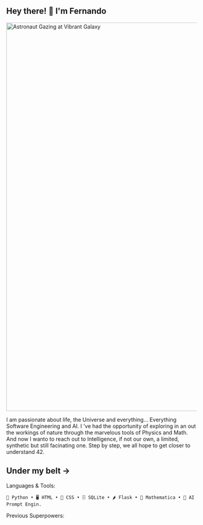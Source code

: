 ## Hey there! 👋 I'm Fernando
<!-- <img width="400" height="400" alt="GalacticPhyisiker" src="https://github.com/user-attachments/assets/07f0df5f-f099-42a8-b625-609b631f06cd" /> <img width="400" height="400" alt="AI_ORACLE" src="https://github.com/user-attachments/assets/80574f85-c622-4a6c-b757-081018d9d834" /> -->
<img width="1536" height="1024" alt="Astronaut Gazing at Vibrant Galaxy" src="https://github.com/user-attachments/assets/0e3dd479-39e3-4896-b425-2c2cc0267b8d" />



I am passionate about life, the Universe and everything... Everything Software Engineering and AI.
I 've had the opportunity of exploring in an out the workings of nature through the marvelous tools of Physics and Math. And now I wanto to reach out to Intelligence, if not our own, a limited, synthetic but still facinating one. Step by step, we all hope to get closer to understand 42.

## Under my belt ->

Languages & Tools:
```
🐍 Python • 🖥 HTML • 🎨 CSS • 🗄 SQLite • 🌶 Flask • 🧮 Mathematica • 🔮 AI Prompt Engin.
```
Previous Superpowers:
```

```
<!--
**fcuriel66/fcuriel66** is a ✨ _special_ ✨ repository because its `README.md` (this file) appears on your GitHub profile.

Here are some ideas to get you started:

- 🔭 I’m currently working on ...
- 🌱 I’m currently learning ...
- 👯 I’m looking to collaborate on ...
- 🤔 I’m looking for help with ...
- 💬 Ask me about ...
- 📫 How to reach me: ...
- 😄 Pronouns: ...
- ⚡ Fun fact: ...
-->
